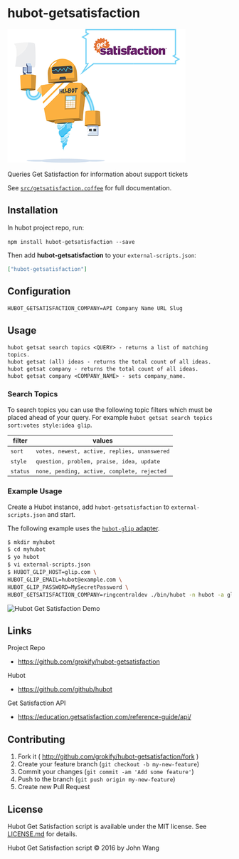 # hubot-getsatisfaction

![Hubot Get Satisfaction](docs/images/hubot_getsatisfaction.png)

Queries Get Satisfaction for information about support tickets

See [`src/getsatisfaction.coffee`](src/getsatisfaction.coffee) for full documentation.

## Installation

In hubot project repo, run:

`npm install hubot-getsatisfaction --save`

Then add **hubot-getsatisfaction** to your `external-scripts.json`:

```json
["hubot-getsatisfaction"]
```

## Configuration
```
HUBOT_GETSATISFACTION_COMPANY=API Company Name URL Slug
```

## Usage
```
hubot getsat search topics <QUERY> - returns a list of matching topics.
hubot getsat (all) ideas - returns the total count of all ideas.
hubot getsat company - returns the total count of all ideas.
hubot getsat company <COMPANY_NAME> - sets company_name.
```

### Search Topics

To search topics you can use the following topic filters which must be placed ahead of your query. For example `hubot getsat search topics sort:votes style:idea glip`.

| filter | values |
|--------|--------|
| `sort` | `votes, newest, active, replies, unanswered` |
| `style` | `question, problem, praise, idea, update` |
| `status` | `none, pending, active, complete, rejected` |

### Example Usage

Create a Hubot instance, add `hubot-getsatisfaction` to `external-scripts.json` and start.

The following example uses the [`hubot-glip` adapter](https://github.com/tylerlong/hubot-glip).

```bash
$ mkdir myhubot
$ cd myhubot
$ yo hubot
$ vi external-scripts.json
$ HUBOT_GLIP_HOST=glip.com \
HUBOT_GLIP_EMAIL=hubot@example.com \
HUBOT_GLIP_PASSWORD=MySecretPassword \
HUBOT_GETSATISFACTION_COMPANY=ringcentraldev ./bin/hubot -n hubot -a glip
```

![Hubot Get Satisfaction Demo](docs/images/hubot_getsatisfaction_demo_glip.png.png)

## Links

Project Repo

* https://github.com/grokify/hubot-getsatisfaction

Hubot

* https://github.com/github/hubot

Get Satisfaction API

* https://education.getsatisfaction.com/reference-guide/api/

## Contributing

1. Fork it ( http://github.com/grokify/hubot-getsatisfaction/fork )
2. Create your feature branch (`git checkout -b my-new-feature`)
3. Commit your changes (`git commit -am 'Add some feature'`)
4. Push to the branch (`git push origin my-new-feature`)
5. Create new Pull Request

## License

Hubot Get Satisfaction script is available under the MIT license. See [LICENSE.md](LICENSE.md) for details.

Hubot Get Satisfaction script &copy; 2016 by John Wang

